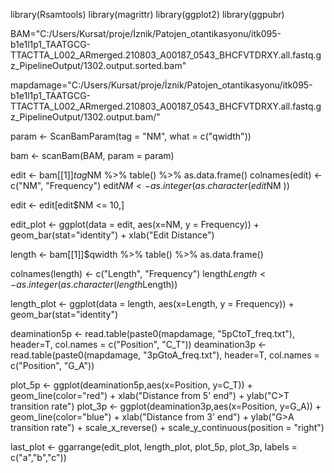 
library(Rsamtools)
library(magrittr)
library(ggplot2)
library(ggpubr)



BAM="C:/Users/Kursat/proje/İznik/Patojen_otantikasyonu/itk095-b1e1l1p1_TAATGCG-TTACTTA_L002_ARmerged.210803_A00187_0543_BHCFVTDRXY.all.fastq.gz_PipelineOutput/1302.output.sorted.bam"

mapdamage="C:/Users/Kursat/proje/İznik/Patojen_otantikasyonu/itk095-b1e1l1p1_TAATGCG-TTACTTA_L002_ARmerged.210803_A00187_0543_BHCFVTDRXY.all.fastq.gz_PipelineOutput/1302.output.bam/"

param <- ScanBamParam(tag = "NM", what = c("qwidth"))

bam <- scanBam(BAM, param = param)

edit <- bam[[1]]$tag$NM %>% table() %>% as.data.frame()
colnames(edit) <- c("NM", "Frequency")
edit$NM <- as.integer(as.character(edit$NM ))


edit <- edit[edit$NM <= 10,]


edit_plot <- ggplot(data = edit, aes(x=NM, y = Frequency)) + 
  geom_bar(stat="identity") + 
  xlab("Edit Distance")

length <- bam[[1]]$qwidth %>% table() %>% as.data.frame()

colnames(length) <- c("Length", "Frequency")
length$Length <- as.integer(as.character(length$Length))

length_plot <- ggplot(data = length, aes(x=Length, y = Frequency)) + 
  geom_bar(stat="identity") 


deamination5p <- read.table(paste0(mapdamage, "5pCtoT_freq.txt"), header=T, col.names = c("Position", "C_T"))
deamination3p <- read.table(paste0(mapdamage, "3pGtoA_freq.txt"), header=T, col.names = c("Position", "G_A"))

plot_5p <- ggplot(deamination5p,aes(x=Position, y=C_T)) + geom_line(color="red") +  xlab("Distance from 5' end") + ylab("C>T transition rate")
plot_3p <- ggplot(deamination3p,aes(x=Position, y=G_A)) + geom_line(color="blue") +  xlab("Distance from 3' end") + ylab("G>A transition rate") + scale_x_reverse() + 
  scale_y_continuous(position = "right")

last_plot <- ggarrange(edit_plot, length_plot, plot_5p, plot_3p, labels = c("a","b","c"))
